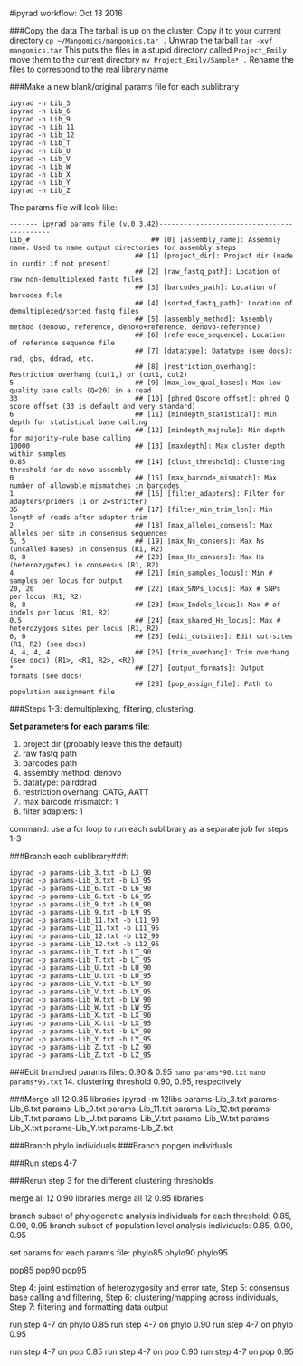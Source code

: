 #ipyrad workflow: Oct 13 2016

###Copy the data
The tarball is up on the cluster: 
Copy it to your current directory
```cp ~/Mangomics/mangomics.tar .```
Unwrap the tarball
```tar -xvf mangomics.tar```
This puts the files in a stupid directory called ```Project_Emily``` move them to the current directory
```mv Project_Emily/Sample* .```
Rename the files to correspond to the real library name


###Make a new blank/original params file for each sublibrary

```
ipyrad -n Lib_3
ipyrad -n Lib_6
ipyrad -n Lib_9
ipyrad -n Lib_11
ipyrad -n Lib_12
ipyrad -n Lib_T
ipyrad -n Lib_U
ipyrad -n Lib_V
ipyrad -n Lib_W
ipyrad -n Lib_X
ipyrad -n Lib_Y
ipyrad -n Lib_Z
```

The params file will look like:

```
------- ipyrad params file (v.0.3.42)-------------------------------------------
Lib_#	                           ## [0] [assembly_name]: Assembly name. Used to name output directories for assembly steps
							   ## [1] [project_dir]: Project dir (made in curdir if not present)
							   ## [2] [raw_fastq_path]: Location of raw non-demultiplexed fastq files
							   ## [3] [barcodes_path]: Location of barcodes file
							   ## [4] [sorted_fastq_path]: Location of demultiplexed/sorted fastq files
                   		       ## [5] [assembly_method]: Assembly method (denovo, reference, denovo+reference, denovo-reference)
                               ## [6] [reference_sequence]: Location of reference sequence file
          		               ## [7] [datatype]: Datatype (see docs): rad, gbs, ddrad, etc.
		                       ## [8] [restriction_overhang]: Restriction overhang (cut1,) or (cut1, cut2)
5                              ## [9] [max_low_qual_bases]: Max low quality base calls (Q<20) in a read
33                             ## [10] [phred_Qscore_offset]: phred Q score offset (33 is default and very standard)
6                              ## [11] [mindepth_statistical]: Min depth for statistical base calling
6                              ## [12] [mindepth_majrule]: Min depth for majority-rule base calling
10000                          ## [13] [maxdepth]: Max cluster depth within samples
0.85                           ## [14] [clust_threshold]: Clustering threshold for de novo assembly
0                              ## [15] [max_barcode_mismatch]: Max number of allowable mismatches in barcodes
1                              ## [16] [filter_adapters]: Filter for adapters/primers (1 or 2=stricter)
35                             ## [17] [filter_min_trim_len]: Min length of reads after adapter trim
2                              ## [18] [max_alleles_consens]: Max alleles per site in consensus sequences
5, 5                           ## [19] [max_Ns_consens]: Max Ns (uncalled bases) in consensus (R1, R2)
8, 8                           ## [20] [max_Hs_consens]: Max Hs (heterozygotes) in consensus (R1, R2)
4                              ## [21] [min_samples_locus]: Min # samples per locus for output
20, 20                         ## [22] [max_SNPs_locus]: Max # SNPs per locus (R1, R2)
8, 8                           ## [23] [max_Indels_locus]: Max # of indels per locus (R1, R2)
0.5                            ## [24] [max_shared_Hs_locus]: Max # heterozygous sites per locus (R1, R2)
0, 0                           ## [25] [edit_cutsites]: Edit cut-sites (R1, R2) (see docs)
4, 4, 4, 4                     ## [26] [trim_overhang]: Trim overhang (see docs) (R1>, <R1, R2>, <R2)
* 							   ## [27] [output_formats]: Output formats (see docs)
                               ## [28] [pop_assign_file]: Path to population assignment file
```

###Steps 1-3: demultiplexing, filtering, clustering.

**Set parameters for each params file**:
1. project dir (probably leave this the default)
2. raw fastq path
3. barcodes path
5. assembly method: denovo
7. datatype: pairddrad
8. restriction overhang: CATG, AATT
15. max barcode mismatch: 1
16. filter adapters: 1

command: use a for loop to run each sublibrary as a separate job for steps 1-3

###Branch each sublibrary###:
```
ipyrad -p params-Lib_3.txt -b L3_90
ipyrad -p params-Lib_3.txt -b L3_95
ipyrad -p params-Lib_6.txt -b L6_90
ipyrad -p params-Lib_6.txt -b L6_95
ipyrad -p params-Lib_9.txt -b L9_90
ipyrad -p params-Lib_9.txt -b L9_95
ipyrad -p params-Lib_11.txt -b L11_90
ipyrad -p params-Lib_11.txt -b L11_95
ipyrad -p params-Lib_12.txt -b L12_90
ipyrad -p params-Lib_12.txt -b L12_95
ipyrad -p params-Lib_T.txt -b LT_90
ipyrad -p params-Lib_T.txt -b LT_95
ipyrad -p params-Lib_U.txt -b LU_90
ipyrad -p params-Lib_U.txt -b LU_95
ipyrad -p params-Lib_V.txt -b LV_90
ipyrad -p params-Lib_V.txt -b LV_95
ipyrad -p params-Lib_W.txt -b LW_90
ipyrad -p params-Lib_W.txt -b LW_95
ipyrad -p params-Lib_X.txt -b LX_90
ipyrad -p params-Lib_X.txt -b LX_95
ipyrad -p params-Lib_Y.txt -b LY_90
ipyrad -p params-Lib_Y.txt -b LY_95
ipyrad -p params-Lib_Z.txt -b LZ_90
ipyrad -p params-Lib_Z.txt -b LZ_95
```
###Edit branched params files: 0.90 & 0.95
`nano params*90.txt`
`nano params*95.txt`
14. clustering threshold 0.90, 0.95, respectively

###Merge all 12 0.85 libraries
ipyrad -m 12libs params-Lib_3.txt params-Lib_6.txt params-Lib_9.txt params-Lib_11.txt params-Lib_12.txt params-Lib_T.txt params-Lib_U.txt params-Lib_V.txt params-Lib_W.txt params-Lib_X.txt params-Lib_Y.txt params-Lib_Z.txt

###Branch phylo individuals
###Branch popgen individuals

###Run steps 4-7

###Rerun step 3 for the different clustering thresholds

merge all 12 0.90 libraries
merge all 12 0.95 libraries

branch subset of phylogenetic analysis individuals for each threshold: 0.85, 0.90, 0.95
branch subset of population level analysis individuals: 0.85, 0.90, 0.95

set params for each params file:
phylo85
phylo90
phylo95

pop85
pop90
pop95

Step 4: joint estimation of heterozygosity and error rate, Step 5: consensus base calling and filtering, Step 6: clustering/mapping across individuals, Step 7: filtering and formatting data output

run step 4-7 on phylo 0.85
run step 4-7 on phylo 0.90
run step 4-7 on phylo 0.95

run step 4-7 on pop 0.85
run step 4-7 on pop 0.90
run step 4-7 on pop 0.95

